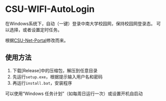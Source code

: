 # CSU-WIFI-AutoLogin
在Windows系统下，自动（一键）登录中南大学校园网，保持校园网登录态。
可以选择，或者设置定时任务。

根据[CSU-Net-Portal](https://github.com/barkure/CSU-Net-Portal)修改而来。
## 使用方法
1. 下载[Release]中的压缩包，解压到任意目录
2. 先运行`setup.exe`，根据提示输入用户名和密码
3. 再运行`install.bat`，安装程序

可以使用“Windows 任务计划”（如每周日运行一次）或设置开机自启动
